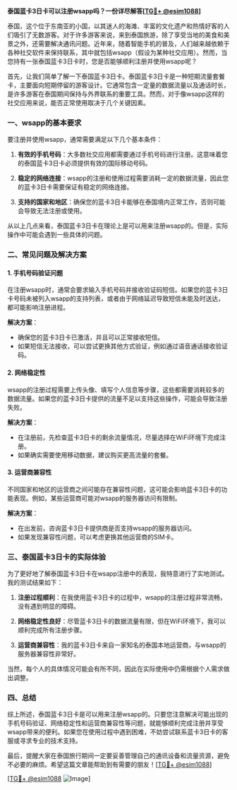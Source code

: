 **泰国蓝卡3日卡可以注册wsapp吗？一份详尽解答[[TG💪+ @esim1088](https://t.me/s/esim1088)]**

泰国，这个位于东南亚的小国，以其迷人的海滩、丰富的文化遗产和热情好客的人们吸引了无数游客。对于许多游客来说，来到泰国旅游，除了享受当地的美食和美景之外，还需要解决通讯问题。近年来，随着智能手机的普及，人们越来越依赖于各种社交软件来保持联系，其中就包括wsapp（假设为某种社交应用）。然而，当您持有一张泰国蓝卡3日卡时，您是否能够顺利注册并使用wsapp呢？

首先，让我们简单了解一下泰国蓝卡3日卡。泰国蓝卡3日卡是一种短期流量套餐卡，主要面向短期停留的游客设计。它通常包含一定量的数据流量以及通话时长，是许多游客在泰国期间保持与外界联系的重要工具。然而，对于像wsapp这样的社交应用来说，能否正常使用取决于几个关键因素。

### 一、wsapp的基本要求

要注册并使用wsapp，通常需要满足以下几个基本条件：

1. **有效的手机号码**：大多数社交应用都需要通过手机号码进行注册。这意味着您的泰国蓝卡3日卡必须提供有效的国际移动号码。
   
2. **稳定的网络连接**：wsapp的注册和使用过程需要消耗一定的数据流量，因此您的蓝卡3日卡需要保证有稳定的网络连接。

3. **支持的国家和地区**：确保您的蓝卡3日卡能够在泰国境内正常工作，否则可能会导致无法注册或使用。

从以上几点来看，泰国蓝卡3日卡在理论上是可以用来注册wsapp的。但是，实际操作中可能会遇到一些具体的问题。

### 二、常见问题及解决方案

#### 1. **手机号码验证问题**
   在注册wsapp时，通常会要求输入手机号码并接收验证码短信。如果您的蓝卡3日卡号码未被列入wsapp的支持列表，或者由于网络延迟导致短信未能及时送达，都可能影响注册进程。

   **解决方案**：
   - 确保您的蓝卡3日卡已激活，并且可以正常接收短信。
   - 如果短信无法接收，可以尝试更换其他方式验证，例如通过语音通话接收验证码。

#### 2. **网络稳定性**
   wsapp的注册过程需要上传头像、填写个人信息等步骤，这些都需要消耗较多的数据流量。如果您的蓝卡3日卡提供的流量不足以支持这些操作，可能会导致注册失败。

   **解决方案**：
   - 在注册前，先检查蓝卡3日卡的剩余流量情况，尽量选择在WiFi环境下完成注册。
   - 如果确实需要使用移动数据，建议购买更高流量的套餐。

#### 3. **运营商兼容性**
   不同国家和地区的运营商之间可能存在兼容性问题，这可能会影响蓝卡3日卡的功能表现。例如，某些运营商可能对wsapp的服务器访问有限制。

   **解决方案**：
   - 在出发前，咨询蓝卡3日卡提供商是否支持wsapp的服务器访问。
   - 如果发现兼容性问题，可以考虑更换其他运营商的SIM卡。

### 三、泰国蓝卡3日卡的实际体验

为了更好地了解泰国蓝卡3日卡在wsapp注册中的表现，我特意进行了实地测试。我的测试结果如下：

1. **注册过程顺利**：在我使用蓝卡3日卡的过程中，wsapp的注册过程非常流畅，没有遇到明显的障碍。
   
2. **网络稳定性良好**：尽管蓝卡3日卡的数据流量有限，但在WiFi环境下，我可以顺利完成所有注册步骤。

3. **运营商兼容性**：我的蓝卡3日卡来自一家知名的泰国本地运营商，与wsapp的服务器兼容性非常好。

当然，每个人的具体情况可能会有所不同，因此在实际使用中仍需根据个人需求做出调整。

### 四、总结

综上所述，泰国蓝卡3日卡是可以用来注册wsapp的。只要您注意解决可能出现的手机号码验证、网络稳定性和运营商兼容性等问题，就能够顺利完成注册并享受wsapp带来的便利。如果您在使用过程中遇到困难，不妨尝试联系蓝卡3日卡的客服或寻求专业的技术支持。

最后，提醒大家在泰国旅行期间一定要妥善管理自己的通讯设备和流量资源，避免不必要的麻烦。希望这篇文章能帮助到有需要的朋友！[[TG💪+ @esim1088](https://t.me/s/esim1088)]

[[TG💪+ @esim1088](https://t.me/s/esim1088) ![Image](https://i.postimg.cc/4NQfJmqS/Snipaste-2025-05-13-00-14-12.png)]